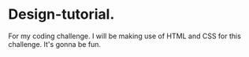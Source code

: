 # Design-tutorial.
For my coding challenge.
I will be making use of HTML and CSS for this challenge. It's gonna be fun.
